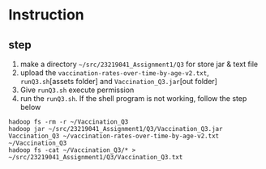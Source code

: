 # Instruction
## step
1. make a directory `~/src/23219041_Assignment1/Q3` for store jar & text file
2. upload the `vaccination-rates-over-time-by-age-v2.txt`, `runQ3.sh`[assets folder] and `Vaccination_Q3.jar`[out folder]
3. Give `runQ3.sh` execute permission
4. run the `runQ3.sh`. If the shell program is not working, follow the step below
```
hadoop fs -rm -r ~/Vaccination_Q3
hadoop jar ~/src/23219041_Assignment1/Q3/Vaccination_Q3.jar Vaccination_Q3 ~/vaccination-rates-over-time-by-age-v2.txt ~/Vaccination_Q3
hadoop fs -cat ~/Vaccination_Q3/* > ~/src/23219041_Assignment1/Q3/Vaccination_Q3.txt
```